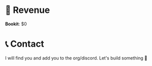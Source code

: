 # 💸 Revenue

**Bookit**: $0

# 📞 Contact
I will find you and add you to the org/discord. Let's build something 🥂
